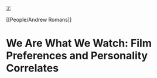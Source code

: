 [🇿](zotero://select/library/items/XN2B4JUS)

[[People/Andrew Romans]] 
# We Are What We Watch: Film Preferences and Personality Correlates

